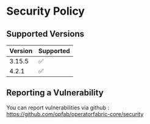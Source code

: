 # Security Policy

## Supported Versions

| Version | Supported          |
|---------| ------------------ |
| 3.15.5  | :white_check_mark: |
| 4.2.1   | :white_check_mark: |


## Reporting a Vulnerability

You can report vulnerabilities via github : https://github.com/opfab/operatorfabric-core/security
